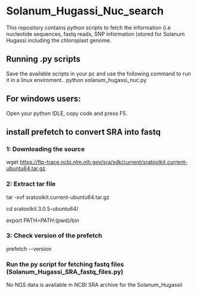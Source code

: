# Solanum_Hugassi_Nuc_search
This repository contains python scripts to fetch the information (i.e nucleotide sequences, fastq reads, SNP information )stored for Solanum Hugassi including the chloroplast genome.

## Running .py scripts
Save the available scripts in your pc and use the following command to run it in a linux enviroment..
python solanum_hugassi_nuc.py

## For windows users:
Open your python IDLE, copy code and press F5.

## install prefetch to convert SRA into fastq

### 1:  Downloading the source
wget https://ftp-trace.ncbi.nlm.nih.gov/sra/sdk/current/sratoolkit.current-ubuntu64.tar.gz
### 2: Extract tar file
tar -xvf sratoolkit.current-ubuntu64.tar.gz

cd sratoolkit.3.0.5-ubuntu64/

export PATH=$PATH:$(pwd)/bin

### 3: Check version of the prefetch
prefetch --version

### Run the py script for fetching fastq files (Solanum_Hugassi_SRA_fastq_files.py)
No NGS data is available in NCBI SRA archive for the Solanum_Hugassii


